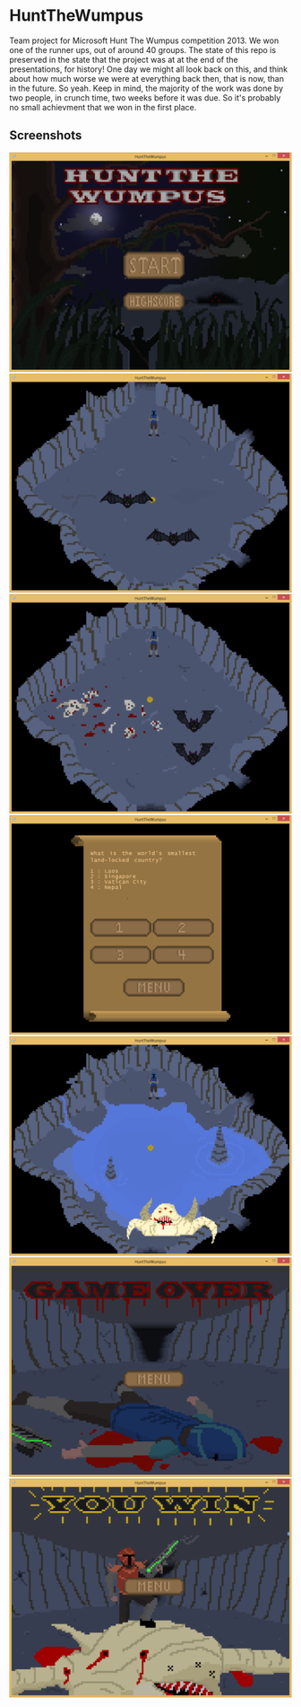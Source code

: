 HuntTheWumpus
=============
Team project for Microsoft Hunt The Wumpus competition 2013. We won one of the runner ups, out of around 40 groups. The state of this repo is preserved in the state that the project was at at the end of the presentations, for history! One day we might all look back on this, and think about how much worse we were at everything back then, that is now, than in the future. So yeah. Keep in mind, the majority of the work was done by two people, in crunch time, two weeks before it was due. So it's probably no small achievment that we won in the first place.


Screenshots
-----------
![](/Screenshots/MainMenu.png "MainMenu.png")
![](/Screenshots/PlayingOne.png "PlayingOne.png")
![](/Screenshots/PlayingTwo.png "PlayingTwo.png")
![](/Screenshots/Trivia.png "Trivia.png")
![](/Screenshots/WumpusFight.png "WumpusFight.png")
![](/Screenshots/GameOver.png "GameOver.png")
![](/Screenshots/WinScreen.png "WinScreen.png")
